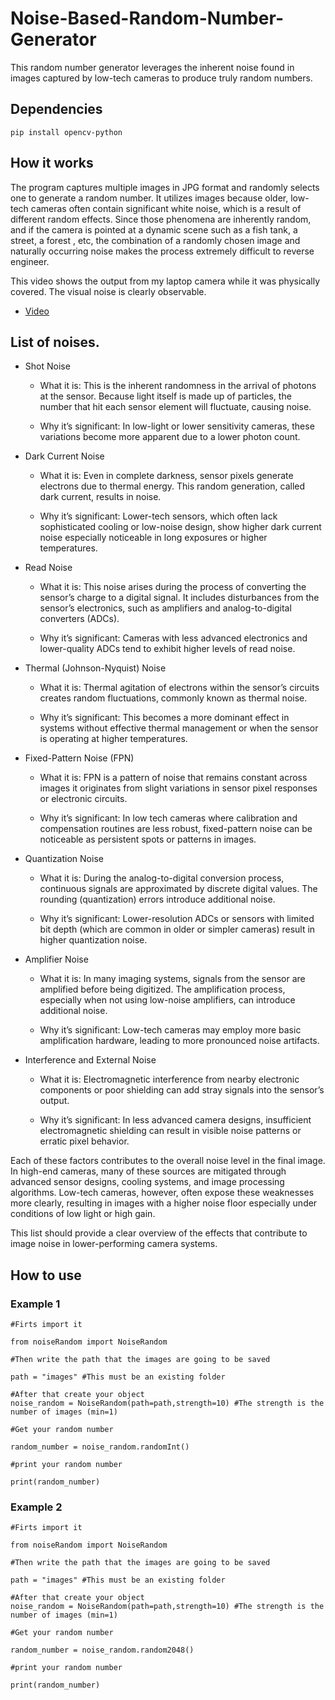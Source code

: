 # Noise-Based-Random-Number-Generator
This random number generator leverages the inherent noise found in images captured by low-tech cameras to produce truly random numbers.

## Dependencies

    pip install opencv-python

## How it works

The program captures multiple images in JPG format and randomly selects one to generate a random number.
It utilizes images because older, low-tech cameras often contain significant white noise, which is a result of different random effects. Since those phenomena are inherently random, and if the camera is pointed at a dynamic scene such as a fish tank, a street, a forest , etc, the combination of a randomly chosen image and naturally occurring noise makes the process extremely difficult to reverse engineer.


This video shows the output from my laptop camera while it was physically covered. The visual noise is clearly observable.
    
* [Video](https://youtu.be/WqcqhsS5VLI)


## List of noises.

* Shot Noise

    * What it is: This is the inherent randomness in the arrival of photons at the sensor. Because light itself is made up of particles, the number that hit each sensor element will fluctuate, causing noise.

    * Why it’s significant: In low-light or lower sensitivity cameras, these variations become more apparent due to a lower photon count.

* Dark Current Noise

    * What it is: Even in complete darkness, sensor pixels generate electrons due to thermal energy. This random generation, called dark current, results in noise.

    * Why it’s significant: Lower-tech sensors, which often lack sophisticated cooling or low-noise design, show higher dark current noise especially noticeable in long exposures or higher temperatures.

* Read Noise

    * What it is: This noise arises during the process of converting the sensor’s charge to a digital signal. It includes disturbances from the sensor’s electronics, such as amplifiers and analog-to-digital converters (ADCs).

    * Why it’s significant: Cameras with less advanced electronics and lower-quality ADCs tend to exhibit higher levels of read noise.

* Thermal (Johnson-Nyquist) Noise

    * What it is: Thermal agitation of electrons within the sensor’s circuits creates random fluctuations, commonly known as thermal noise.

    * Why it’s significant: This becomes a more dominant effect in systems without effective thermal management or when the sensor is operating at higher temperatures.

* Fixed-Pattern Noise (FPN)

    * What it is: FPN is a pattern of noise that remains constant across images it originates from slight variations in sensor pixel responses or electronic circuits.

    * Why it’s significant: In low tech cameras where calibration and compensation routines are less robust, fixed-pattern noise can be noticeable as persistent spots or patterns in images.

* Quantization Noise

    * What it is: During the analog-to-digital conversion process, continuous signals are approximated by discrete digital values. The rounding (quantization) errors introduce additional noise.

    * Why it’s significant: Lower-resolution ADCs or sensors with limited bit depth (which are common in older or simpler cameras) result in higher quantization noise.

* Amplifier Noise

    * What it is: In many imaging systems, signals from the sensor are amplified before being digitized. The amplification process, especially when not using low-noise amplifiers, can introduce additional noise.

    * Why it’s significant: Low-tech cameras may employ more basic amplification hardware, leading to more pronounced noise artifacts.

* Interference and External Noise

    * What it is: Electromagnetic interference from nearby electronic components or poor shielding can add stray signals into the sensor’s output.

    * Why it’s significant: In less advanced camera designs, insufficient electromagnetic shielding can result in visible noise patterns or erratic pixel behavior.

Each of these factors contributes to the overall noise level in the final image. In high-end cameras, many of these sources are mitigated through advanced sensor designs, cooling systems, and image processing algorithms. Low-tech cameras, however, often expose these weaknesses more clearly, resulting in images with a higher noise floor especially under conditions of low light or high gain.

This list should provide a clear overview of the effects that contribute to image noise in lower-performing camera systems.

## How to use

### Example 1

    #Firts import it

    from noiseRandom import NoiseRandom

    #Then write the path that the images are going to be saved

    path = "images" #This must be an existing folder

    #After that create your object
    noise_random = NoiseRandom(path=path,strength=10) #The strength is the number of images (min=1)

    #Get your random number

    random_number = noise_random.randomInt()

    #print your random number

    print(random_number)

### Example 2

    #Firts import it

    from noiseRandom import NoiseRandom

    #Then write the path that the images are going to be saved

    path = "images" #This must be an existing folder

    #After that create your object
    noise_random = NoiseRandom(path=path,strength=10) #The strength is the number of images (min=1)

    #Get your random number

    random_number = noise_random.random2048()

    #print your random number

    print(random_number)